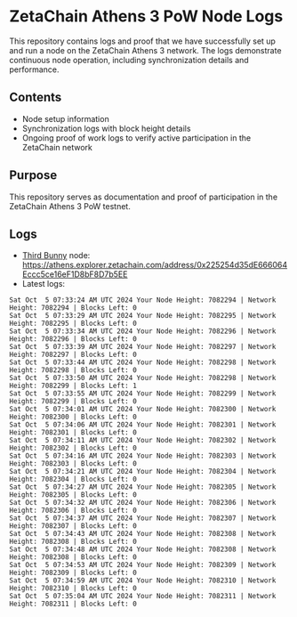 # ZetaChain Athens 3 PoW Node Logs
This repository contains logs and proof that we have successfully set up and run a node on the ZetaChain Athens 3 network. The logs demonstrate continuous node operation, including synchronization details and performance.

## Contents
- Node setup information
- Synchronization logs with block height details
- Ongoing proof of work logs to verify active participation in the ZetaChain network

## Purpose
This repository serves as documentation and proof of participation in the ZetaChain Athens 3 PoW testnet.

## Logs

- [Third Bunny](https://thirdbunny.xyz/) node: https://athens.explorer.zetachain.com/address/0x225254d35dE666064Eccc5ce16eF1D8bF8D7b5EE
- Latest logs:
```
Sat Oct  5 07:33:24 AM UTC 2024 Your Node Height: 7082294 | Network Height: 7082294 | Blocks Left: 0
Sat Oct  5 07:33:29 AM UTC 2024 Your Node Height: 7082295 | Network Height: 7082295 | Blocks Left: 0
Sat Oct  5 07:33:34 AM UTC 2024 Your Node Height: 7082296 | Network Height: 7082296 | Blocks Left: 0
Sat Oct  5 07:33:39 AM UTC 2024 Your Node Height: 7082297 | Network Height: 7082297 | Blocks Left: 0
Sat Oct  5 07:33:44 AM UTC 2024 Your Node Height: 7082298 | Network Height: 7082298 | Blocks Left: 0
Sat Oct  5 07:33:50 AM UTC 2024 Your Node Height: 7082298 | Network Height: 7082299 | Blocks Left: 1
Sat Oct  5 07:33:55 AM UTC 2024 Your Node Height: 7082299 | Network Height: 7082299 | Blocks Left: 0
Sat Oct  5 07:34:01 AM UTC 2024 Your Node Height: 7082300 | Network Height: 7082300 | Blocks Left: 0
Sat Oct  5 07:34:06 AM UTC 2024 Your Node Height: 7082301 | Network Height: 7082301 | Blocks Left: 0
Sat Oct  5 07:34:11 AM UTC 2024 Your Node Height: 7082302 | Network Height: 7082302 | Blocks Left: 0
Sat Oct  5 07:34:16 AM UTC 2024 Your Node Height: 7082303 | Network Height: 7082303 | Blocks Left: 0
Sat Oct  5 07:34:21 AM UTC 2024 Your Node Height: 7082304 | Network Height: 7082304 | Blocks Left: 0
Sat Oct  5 07:34:27 AM UTC 2024 Your Node Height: 7082305 | Network Height: 7082305 | Blocks Left: 0
Sat Oct  5 07:34:32 AM UTC 2024 Your Node Height: 7082306 | Network Height: 7082306 | Blocks Left: 0
Sat Oct  5 07:34:37 AM UTC 2024 Your Node Height: 7082307 | Network Height: 7082307 | Blocks Left: 0
Sat Oct  5 07:34:43 AM UTC 2024 Your Node Height: 7082308 | Network Height: 7082308 | Blocks Left: 0
Sat Oct  5 07:34:48 AM UTC 2024 Your Node Height: 7082308 | Network Height: 7082308 | Blocks Left: 0
Sat Oct  5 07:34:53 AM UTC 2024 Your Node Height: 7082309 | Network Height: 7082309 | Blocks Left: 0
Sat Oct  5 07:34:59 AM UTC 2024 Your Node Height: 7082310 | Network Height: 7082310 | Blocks Left: 0
Sat Oct  5 07:35:04 AM UTC 2024 Your Node Height: 7082311 | Network Height: 7082311 | Blocks Left: 0
```
